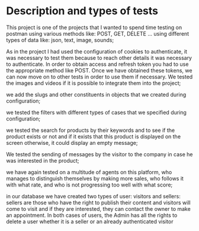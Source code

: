 # Description and types of tests

This project is one of the projects that I wanted to spend time testing on postman using various methods like: POST, GET, DELETE ... using different types of data like: json, text, image, sounds;

As in the project I had used the configuration of cookies to authenticate, it was necessary to test them because to reach other details it was necessary to authenticate. In order to obtain access and refresh token you had to use the appropriate method like POST. Once we have obtained these tokens, we can now move on to other tests in order to use them if necessary.
We tested the images and videos if it is possible to integrate them into the project;

we add the slugs and other constituents in objects that we created during configuration;

we tested the filters with different types of cases that we specified during configuration;

we tested the search for products by their keywords and to see if the product exists or not and if it exists that this product is displayed on the screen otherwise, it could display an empty message;

We tested the sending of messages by the visitor to the company in case he was interested in the product;

we have again tested on a multitude of agents on this platform, who manages to distinguish themselves by making more sales, who follows it with what rate, and who is not progressing too well with what score;

in our database we have created two types of user: visitors and sellers:
sellers are those who have the right to publish their content and visitors will come to visit and if they are interested, they can contact the owner to make an appointment. In both cases of users, the Admin has all the rights to delete a user whether it is a seller or an already authenticated visitor

